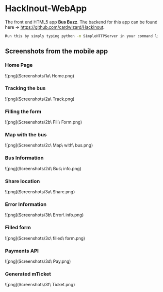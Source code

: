 # HackInout-WebApp
The front end HTML5 app **Bus Buzz**. The backend for this app can be found here -> https://github.com/cardwizard/HackInout.


```bash
Run this by simply typing python -m SimpleHTTPServer in your command line. 
```

## Screenshots from the mobile app

### Home Page
![png](Screenshots/1a\ Home.png)

### Tracking the bus
![png](Screenshots/2a\ Track.png)

### Filling the form
![png](Screenshots/2b\ Fill\ Form.png)

### Map with the bus
![png](Screenshots/2c\ Map\ with\ bus.png)

### Bus Information
![png](Screenshots/2d\ Bus\ info.png)

### Share location
![png](Screenshots/3a\ Share.png)

### Error Information
![png](Screenshots/3b\ Error\ info.png)

### Filled form
![png](Screenshots/3c\ filled\ form.png)

### Payments API
![png](Screenshots/3d\ Pay.png)

### Generated mTicket
![png](Screenshots/3f\ Ticket.png)